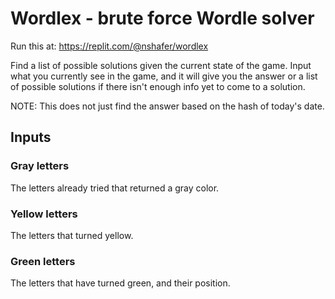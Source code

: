 # Wordlex - brute force Wordle solver

Run this at: https://replit.com/@nshafer/wordlex

Find a list of possible solutions given the current state of the game. Input what you currently
see in the game, and it will give you the answer or a list of possible solutions if there isn't
enough info yet to come to a solution.

NOTE: This does not just find the answer based on the hash of today's date.

## Inputs

### Gray letters

The letters already tried that returned a gray color.

### Yellow letters

The letters that turned yellow.

### Green letters

The letters that have turned green, and their position.
